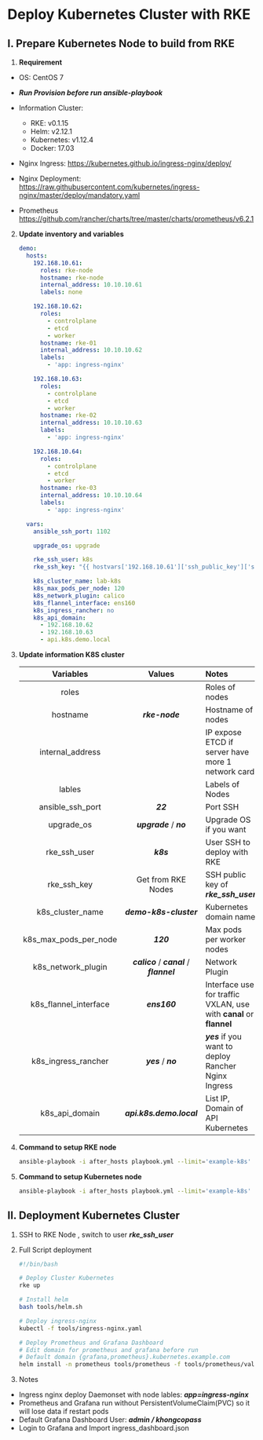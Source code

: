 Deploy Kubernetes Cluster with RKE
==================================

I. Prepare Kubernetes Node to build from RKE
--------------------------------------------
1. **Requirement**

- OS: CentOS 7
- ***Run Provision before run ansible-playbook***
- Information Cluster:
    - RKE: v0.1.15
    - Helm: v2.12.1
    - Kubernetes: v1.12.4
    - Docker: 17.03

- Nginx Ingress: <https://kubernetes.github.io/ingress-nginx/deploy/>
- Nginx Deployment: <https://raw.githubusercontent.com/kubernetes/ingress-nginx/master/deploy/mandatory.yaml>
- Prometheus <https://github.com/rancher/charts/tree/master/charts/prometheus/v6.2.1>
>
2. **Update inventory and variables**

    ```yaml
    demo:
      hosts:
        192.168.10.61:
          roles: rke-node
          hostname: rke-node
          internal_address: 10.10.10.61
          labels: none

        192.168.10.62:
          roles: 
            - controlplane
            - etcd
            - worker
          hostname: rke-01
          internal_address: 10.10.10.62
          labels:
            - 'app: ingress-nginx'

        192.168.10.63:
          roles:
            - controlplane
            - etcd
            - worker
          hostname: rke-02
          internal_address: 10.10.10.63
          labels:
            - 'app: ingress-nginx'

        192.168.10.64:
          roles:
            - controlplane
            - etcd
            - worker
          hostname: rke-03
          internal_address: 10.10.10.64
          labels:
            - 'app: ingress-nginx'

      vars:
        ansible_ssh_port: 1102

        upgrade_os: upgrade

        rke_ssh_user: k8s
        rke_ssh_key: "{{ hostvars['192.168.10.61']['ssh_public_key']['stdout'] }}"

        k8s_cluster_name: lab-k8s
        k8s_max_pods_per_node: 120
        k8s_network_plugin: calico
        k8s_flannel_interface: ens160
        k8s_ingress_rancher: no
        k8s_api_domain:
          - 192.168.10.62
          - 192.168.10.63
          - api.k8s.demo.local
    ```

3. **Update information K8S cluster**

    | Variables           |      Values                              |  Notes                                                           |
    |:-------------------:|:----------------------------------------:|:-----------------------------------------------------------------|
    |roles                |                                          |Roles of nodes                                                    |
    |hostname             |***rke-node***                            |Hostname of nodes                                                 |
    |internal_address     |                                          |IP expose ETCD if server have more 1 network card                 |
    |lables               |                                          |Labels of Nodes                                                   |
    |ansible_ssh_port     |***22***                                  |Port SSH                                                          |
    |upgrade_os           |***upgrade*** / ***no***                  |Upgrade OS if you want                                            |
    |rke_ssh_user         |***k8s***                                 |User SSH to deploy with RKE                                       |
    |rke_ssh_key          |Get from RKE Nodes                        |SSH public key of ***rke_ssh_user***                              |
    |k8s_cluster_name     |***demo-k8s-cluster***                    |Kubernetes domain name                                            |
    |k8s_max_pods_per_node|***120***                                 | Max pods per worker nodes                                        |
    |k8s_network_plugin   |***calico*** / ***canal*** / ***flannel***|Network Plugin                                                    |
    |k8s_flannel_interface|***ens160***                              |Interface use for traffic VXLAN, use with **canal** or **flannel**|
    |k8s_ingress_rancher  |***yes*** / ***no***                      |***yes*** if you want to deploy Rancher Nginx Ingress             |
    |k8s_api_domain       |***api.k8s.demo.local***                  | List IP, Domain of API Kubernetes                                |

4. **Command to setup RKE node**

    ```bash
    ansible-playbook -i after_hosts playbook.yml --limit='example-k8s' --tags=k8s_rke_node
    ```
5. **Command to setup Kubernetes node**

    ```bash
    ansible-playbook -i after_hosts playbook.yml --limit='example-k8s' --tags=k8s_node
    ```
II. Deployment Kubernetes Cluster
---------------------------------

1. SSH to RKE Node , switch to user ***rke_ssh_user***
2. Full Script deployment

   ```bash
   #!/bin/bash

   # Deploy Cluster Kubernetes
   rke up

   # Install helm
   bash tools/helm.sh

   # Deploy ingress-nginx
   kubectl -f tools/ingress-nginx.yaml

   # Deploy Prometheus and Grafana Dashboard
   # Edit domain for prometheus and grafana before run
   # Default domain {grafana,prometheus}.kubernetes.example.com
   helm install -n prometheus tools/prometheus -f tools/prometheus/values.yaml
   ```
3. Notes
- Ingress nginx deploy Daemonset with node lables: ***app=ingress-nginx***
- Prometheus and Grafana run without PersistentVolumeClaim(PVC) so it will lose data if restart pods
- Default Grafana Dashboard User: ***admin / khongcopass***
- Login to Grafana and Import ingress_dashboard.json